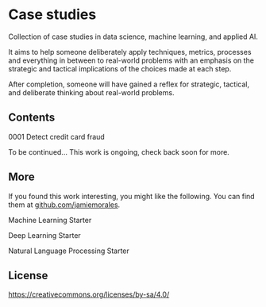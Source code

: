 # Case studies

Collection of case studies in data science, machine learning, and applied AI.

It aims to help someone deliberately apply techniques, metrics, processes and everything in between to real-world problems with an emphasis on the strategic and tactical implications of the choices made at each step. 

After completion, someone will have gained a reflex for strategic, tactical, and deliberate thinking about real-world problems.


## Contents

0001 Detect credit card fraud

To be continued...
This work is ongoing, check back soon for more.

## More

If you found this work interesting, you might like the following. You can find them at [github.com/jamiemorales](https://github.com/jamiemorales).

Machine Learning Starter

Deep Learning Starter

Natural Language Processing Starter



## License

https://creativecommons.org/licenses/by-sa/4.0/
